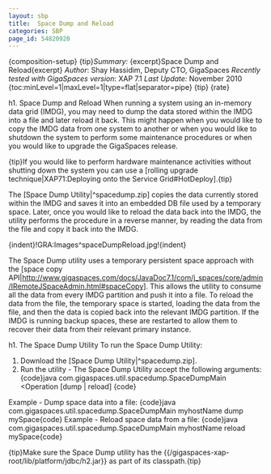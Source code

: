 ```yaml
---
layout: sbp
title:  Space Dump and Reload
categories: SBP
page_id: 54820920
---
```


{composition-setup}
{tip}*Summary:* {excerpt}Space Dump and Reload{excerpt}
*Author*: Shay Hassidim, Deputy CTO, GigaSpaces
*Recently tested with GigaSpaces version*: XAP 7.1
*Last Update:* November 2010
{toc:minLevel=1|maxLevel=1|type=flat|separator=pipe}
{tip}
{rate}

h1. Space Dump and Reload
When running a system using an in-memory data grid (IMDG), you may need to dump the data stored within the IMDG into a file and later reload it back. This might happen when you would like to copy the IMDG data from one system to another or when you would like to shutdown the system to perform some maintenance procedures or when you would like to upgrade the GigaSpaces release.

{tip}If you would like to perform hardware maintenance activities without shutting down the system you can use a [rolling upgrade technique|XAP71:Deploying onto the Service Grid#HotDeploy].{tip}

The [Space Dump Utility|^spacedump.zip] copies the data currently stored within the IMDG and saves it into an embedded DB file used by a temporary space. Later, once you would like to reload the data back into the IMDG, the utility performs the procedure in a reverse manner, by reading the data from the file and copy it back into the IMDG.

{indent}!GRA:Images^spaceDumpReload.jpg!{indent}

The Space Dump utility uses a temporary persistent space approach with the [space copy API|http://www.gigaspaces.com/docs/JavaDoc7.1/com/j_spaces/core/admin/IRemoteJSpaceAdmin.html#spaceCopy]. This allows the utility to consume all the data from every IMDG partition and push it into a file. To reload the data from the file, the temporary space is started, loading the data from the file, and then the data is copied back into the relevant IMDG partition. If the IMDG is running backup spaces, these are restarted to allow them to recover their data from their relevant primary instance.

h1. The Space Dump Utility
To run the Space Dump Utility:
1. Download the [Space Dump Utility|^spacedump.zip].
2. Run the utility - The Space Dump Utility accept the following arguments:
{code}java com.gigaspaces.util.spacedump.SpaceDumpMain <lookup locator> <Operation [dump | reload] <spaceName>{code}

Example - Dump space data into a file:
{code}java com.gigaspaces.util.spacedump.SpaceDumpMain myhostName dump mySpace{code}
Example - Reload space data from a file:
{code}java com.gigaspaces.util.spacedump.SpaceDumpMain myhostName reload mySpace{code}

{tip}Make sure the Space Dump utility has the {{/gigaspaces-xap-root/lib/platform/jdbc/h2.jar}} as part of its classpath.{tip}
